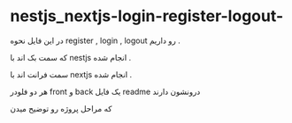 # nestjs_nextjs-login-register-logout-


در این فایل نحوه register , login , logout رو داریم . 

که سمت بک اند با nestjs انجام شده . 

سمت فرانت اند با nextjs انجام شده . 

هر دو فلودر front  و back یک فایل readme درونشون دارند 

که مراحل پروژه رو توضیح میدن 

